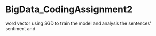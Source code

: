 # BigData_CodingAssignment2
word vector using SGD to train the model and analysis the sentences' sentiment and 
